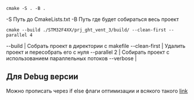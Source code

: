 ```
cmake -S . -B .
```

-S Путь до CmakeLists.txt
-B Путь где будет собираться весь проект

```
cmake --build ./STM32F4XX/prj_ght_vent_3/build/ --clean-first --parallel 4
```
--build                   | Собрать проект в директории с  makefile
--clean-first           | Удалить проект и пересобрать его с нуля 
--parallel 2            | Собирать проект с использованием параллельных потоков 
--verbose              | 

## Для Debug версии
Можно прописать через if else флаги оптимизации и всякого такого [link](https://stackoverflow.com/questions/48754619/what-are-cmake-build-type-debug-release-relwithdebinfo-and-minsizerel)
